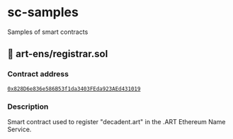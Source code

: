 # sc-samples

Samples of smart contracts

## 📁 art-ens/registrar.sol

### Contract address
[`0x828D6e836e586B53f1da3403FEda923AEd431019`](https://etherscan.io/address/0x828D6e836e586B53f1da3403FEda923AEd431019)

### Description
Smart contract used to register "decadent.art" in the .ART Ethereum Name Service.

